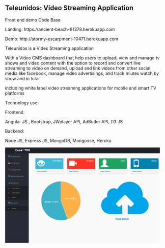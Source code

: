 <h2 > Teleunidos: Video Streaming Application </h2>

<p>Front end demo Code Base </p>
<p> Landing: https://ancient-beach-81378.herokuapp.com </p>
<p> Demo: http://stormy-escarpment-10471.herokuapp.com </p>


<p> Teleunidos is a Video Streaming application </p>
<p> With a Video CMS  dashboard that help users to upload, view and manage tv shows and  video content with the option to record and convert live streaming to video on demand, upload and link videos from other social media like facebook, manage video advertisings, and track miutes watch by show and in total 
</p>
<p>including white label video streaming applications for mobile and smart TV platforms </p>
<p>Technology use:</p>
<p>Frontend: </p>
<p> Angular JS , Bootstrap, JWplayer API, AdButler API, D3.JS 
<p>Backend: </p>
<p> Node JS, Express JS, MongoDB, Mongoose, Heroku </p>
<p>

<img src="https://raw.githubusercontent.com/juanluissv/teleunidos/main/dash.png" />



